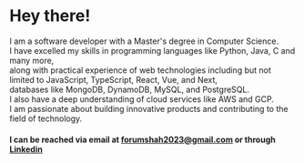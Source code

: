 <h1>Hey there!</h1>
<p>I am a software developer with a Master's degree in Computer Science.
  <br/>
  I have excelled my skills in programming languages like Python, Java, C and many more, 
  <br/>
  along with practical experience of web technologies including 
  but not limited to JavaScript, TypeScript, React, Vue, and Next, 
  <br/>
  databases like MongoDB, DynamoDB, MySQL, and PostgreSQL. 
  <br/>
  I also have a deep understanding of cloud services like AWS and GCP. 
  <br/>
  I am passionate about building innovative products and contributing to the field of technology.</p>
  
<h4>I can be reached via email at <a href="mailto:forumshah2023@gmail.com">forumshah2023@gmail.com</a> or through <a href="https://www.linkedin.com/in/forum-shah8/">Linkedin</a></h4>
